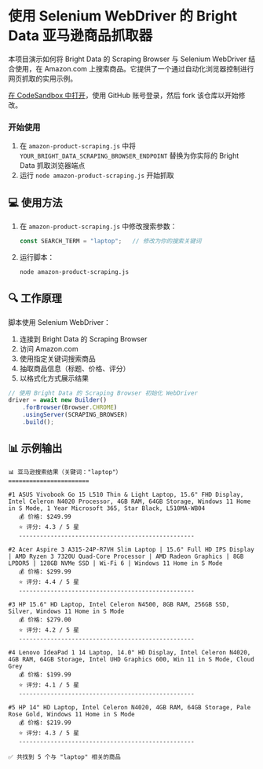 # 使用 Selenium WebDriver 的 Bright Data 亚马逊商品抓取器

本项目演示如何将 Bright Data 的 Scraping Browser 与 Selenium WebDriver 结合使用，在 Amazon.com 上搜索商品。它提供了一个通过自动化浏览器控制进行网页抓取的实用示例。

<a href="https://codesandbox.io/p/devbox/github/luminati-io/bright-data-scraping-browser-nodejs-selenium-project?file=%2Famazon-product-scraping.js" target="_blank" rel="noopener">在 CodeSandbox 中打开</a>，使用 GitHub 账号登录，然后 fork 该仓库以开始修改。

### 开始使用

1. 在 `amazon-product-scraping.js` 中将 `YOUR_BRIGHT_DATA_SCRAPING_BROWSER_ENDPOINT` 替换为你实际的 Bright Data 抓取浏览器端点
2. 运行 `node amazon-product-scraping.js` 开始抓取

## 💻 使用方法

1. 在 `amazon-product-scraping.js` 中修改搜索参数：
   ```javascript
   const SEARCH_TERM = "laptop";   // 修改为你的搜索关键词
   ```

2. 运行脚本：
   ```bash
   node amazon-product-scraping.js
   ```

## 🔍 工作原理

脚本使用 Selenium WebDriver：
1. 连接到 Bright Data 的 Scraping Browser
2. 访问 Amazon.com
3. 使用指定关键词搜索商品
4. 抽取商品信息（标题、价格、评分）
5. 以格式化方式展示结果

```javascript
// 使用 Bright Data 的 Scraping Browser 初始化 WebDriver
driver = await new Builder()
    .forBrowser(Browser.CHROME)
    .usingServer(SCRAPING_BROWSER)
    .build();
```

## 📊 示例输出

```
📊 亚马逊搜索结果（关键词："laptop"）
=======================

#1 ASUS Vivobook Go 15 L510 Thin & Light Laptop, 15.6" FHD Display, Intel Celeron N4020 Processor, 4GB RAM, 64GB Storage, Windows 11 Home in S Mode, 1 Year Microsoft 365, Star Black, L510MA-WB04
   💰 价格: $249.99
   ⭐ 评分: 4.3 / 5 星
   --------------------------------------------------

#2 Acer Aspire 3 A315-24P-R7VH Slim Laptop | 15.6" Full HD IPS Display | AMD Ryzen 3 7320U Quad-Core Processor | AMD Radeon Graphics | 8GB LPDDR5 | 128GB NVMe SSD | Wi-Fi 6 | Windows 11 Home in S Mode
   💰 价格: $299.99
   ⭐ 评分: 4.4 / 5 星
   --------------------------------------------------

#3 HP 15.6" HD Laptop, Intel Celeron N4500, 8GB RAM, 256GB SSD, Silver, Windows 11 Home in S Mode
   💰 价格: $279.00
   ⭐ 评分: 4.2 / 5 星
   --------------------------------------------------

#4 Lenovo IdeaPad 1 14 Laptop, 14.0" HD Display, Intel Celeron N4020, 4GB RAM, 64GB Storage, Intel UHD Graphics 600, Win 11 in S Mode, Cloud Grey
   💰 价格: $199.99
   ⭐ 评分: 4.1 / 5 星
   --------------------------------------------------

#5 HP 14" HD Laptop, Intel Celeron N4020, 4GB RAM, 64GB Storage, Pale Rose Gold, Windows 11 Home in S Mode
   💰 价格: $219.99
   ⭐ 评分: 4.3 / 5 星
   --------------------------------------------------

✅ 共找到 5 个与 "laptop" 相关的商品
```
